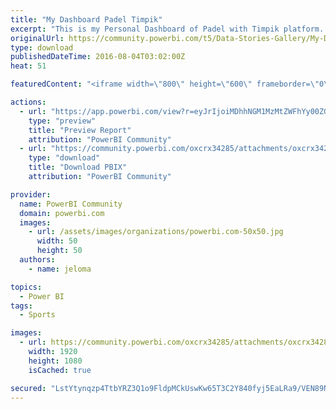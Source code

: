```yaml
---
title: "My Dashboard Padel Timpik"
excerpt: "This is my Personal Dashboard of Padel with Timpik platform. My first objetive is winner at 50% of matchs, and with players with a level more high."
originalUrl: https://community.powerbi.com/t5/Data-Stories-Gallery/My-Dashboard-Padel-Timpik/m-p/55629
type: download
publishedDateTime: 2016-08-04T03:02:00Z
heat: 51

featuredContent: "<iframe width=\"800\" height=\"600\" frameborder=\"0\" src=\"https://app.powerbi.com/view?r=eyJrIjoiMDhhNGM1MzMtZWFhYy00ZGViLWFiY2ItYWEzZGYzN2M5NjYzIiwidCI6IjQ5MmY4MjJjLTEyMjktNGMyYi04OWE3LTY1YjI2NDZhMzhjZCIsImMiOjh9\"></iframe>"

actions:
  - url: "https://app.powerbi.com/view?r=eyJrIjoiMDhhNGM1MzMtZWFhYy00ZGViLWFiY2ItYWEzZGYzN2M5NjYzIiwidCI6IjQ5MmY4MjJjLTEyMjktNGMyYi04OWE3LTY1YjI2NDZhMzhjZCIsImMiOjh9"
    type: "preview"
    title: "Preview Report"
    attribution: "PowerBI Community"
  - url: "https://community.powerbi.com/oxcrx34285/attachments/oxcrx34285/DataStoriesGallery/195/2/EstadisticasTimpik.pbix"
    type: "download"
    title: "Download PBIX"
    attribution: "PowerBI Community"

provider:
  name: PowerBI Community
  domain: powerbi.com
  images:
    - url: /assets/images/organizations/powerbi.com-50x50.jpg
      width: 50
      height: 50
  authors:
    - name: jeloma

topics:
  - Power BI
tags:
  - Sports

images:
  - url: https://community.powerbi.com/oxcrx34285/attachments/oxcrx34285/DataStoriesGallery/195/1/MyDashboardPadelTimpik.png
    width: 1920
    height: 1080
    isCached: true

secured: "LstYtynqzp4TtbYRZ3Q1o9FldpMCkUswKw65T3C2Y840fyj5EaLRa9/VEN89N+lI/MJqghuOo6+EQYeAM5mNbf8ndjiDs2O9vfLi1BsYasvd00kH8eOZLoSGaFggu5UB5DNPVqHofsbMv9MnrRCWacLFtKRqlqUcy4myYllLYI/gBEyPGQ5MS0sFAO0e4KQJSCjrIjDJ29KQh6h9nY53bQd2KD5g/lpYX6NquZusrIjdsDbp5NE7na2K+b1wqEQVnYDaEnGVFNtvSvGT0RjdmwcbNUzu9C9Ia5pC/wgqgxOb6zA6nEl+IbsGJFUPPp60VyRZ3a71H95yI+dBJL7cYWQ44AuoAvjl91GxFrFXnsTrMyZWimvA6pU/24pLGboV;xvZBuvzUppFeUmcmec58yg=="
---
```


